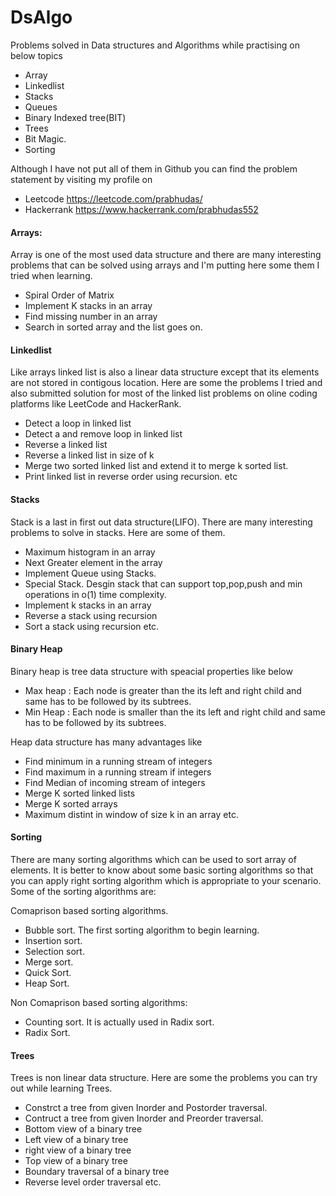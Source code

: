 # DsAlgo
Problems solved in Data structures and Algorithms while practising on below topics
- Array
- Linkedlist
- Stacks
- Queues
- Binary Indexed tree(BIT)
- Trees
- Bit Magic.
- Sorting

Although I have not put all of them in Github you can find the problem statement by visiting my profile on
- Leetcode https://leetcode.com/prabhudas/
- Hackerrank https://www.hackerrank.com/prabhudas552

#### Arrays:
Array is one of the most used data structure and there are many interesting problems that can be solved using arrays and I'm putting 
here some them I tried when learning.
- Spiral Order of Matrix
- Implement K stacks in an array
- Find missing number in an array
- Search in sorted array and the list goes on.

#### Linkedlist
Like arrays linked list is also a linear data structure except that its elements are not stored in contigous location. 
Here are some the problems I tried and also submitted solution for most of the linked list problems on oline coding platforms 
like LeetCode and HackerRank.
- Detect a loop in linked list
- Detect a and remove loop in linked list
- Reverse a linked list
- Reverse a linked list in size of k
- Merge two sorted linked list and extend it to merge k sorted list.
- Print linked list in reverse order using recursion. etc

#### Stacks
Stack is a last in first out data structure(LIFO). There are many interesting problems to solve in stacks. Here are some of them.
- Maximum histogram in an array
- Next Greater element in the array
- Implement Queue using Stacks.
- Special Stack. Desgin stack that can support top,pop,push and min operations in o(1) time complexity.
- Implement k stacks in an array
- Reverse a stack using recursion
- Sort a stack using recursion etc.

####  Binary Heap
Binary heap is tree data structure with speacial properties like below
 - Max heap : Each node is greater than the its left and right child and same has to be followed by its subtrees.
 - Min Heap : Each node is smaller than the its left and right child and same has to be followed by its subtrees.
 
 Heap data structure has many advantages like
 - Find minimum in a running stream of integers
 - Find maximum in a running stream if integers
 - Find Median of incoming stream of integers
 - Merge K sorted linked lists
 - Merge K sorted arrays
 - Maximum distint in window of size k in an array etc.


 #### Sorting
 There are many sorting algorithms which can be used to sort array of elements. It is better to know about some basic sorting algorithms so that you can apply right 
 sorting algorithm which is appropriate to your scenario. Some of the sorting algorithms are:

 Comaprison based sorting algorithms.
 - Bubble sort. The first sorting algorithm to begin learning.
 - Insertion sort. 
 - Selection sort.
 - Merge sort.
 - Quick Sort.
 - Heap Sort.

 Non Comaprison based sorting algorithms:
 - Counting sort. It is actually used in Radix sort.
 - Radix Sort. 

#### Trees
 Trees is non linear data structure. Here are some the problems you can try out while learning Trees.
 - Constrct a tree from given Inorder and Postorder traversal.
 - Contruct a tree from given Inorder and Preorder traversal.
 - Bottom view of a binary tree
 - Left view of a binary tree
 - right view of a binary tree
 - Top view of a binary tree
 - Boundary traversal of a binary tree
 - Reverse level order traversal etc.
